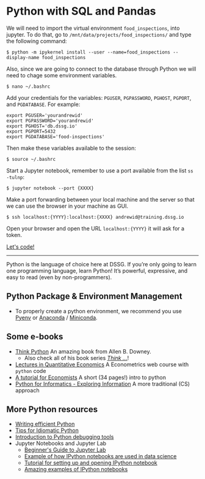 # Python with SQL and Pandas

We will need to import the virtual environment `food_inspections`, into jupyter. To do that, go to `/mnt/data/projects/food_inspections/` and type the following command:

```
$ python -m ipykernel install --user --name=food_inspections --display-name food_inspections
```

Also, since we are going to connect to the database through Python we will need to chage some environment variables.

```
$ nano ~/.bashrc
```

Add your credentials for the variables: `PGUSER`, `PGPASSWORD`, `PGHOST`, `PGPORT`, and `PGDATABASE`. For example:

```
export PGUSER='yourandrewid'
export PGPASSWORD='yourandrewid'
export PGHOST='db.dssg.io'
export PGPORT=5432
export PGDATABASE='food-inspections'
```

Then make these variables available to the session:

```
$ source ~/.bashrc
```


Start a Jupyter notebook, remember to use a port available from the list `ss -tulnp`:

```
$ jupyter notebook --port {XXXX}
```

Make a port forwarding between your local machine and the server so that we can use the browser in your machine as GUI.

```
$ ssh localhost:{YYYY}:localhost:{XXXX} andrewid@training.dssg.io
```

Open your browser and open the URL `localhost:{YYYY}` it will ask for a token.

[Let's code!](./python_sql_pandas_viz.ipynb)

----



Python is the language of choice here at DSSG. If you’re only going to
learn one programming language, learn Python! It’s powerful,
expressive, and easy to read (even by non-programmers).

## Python Package & Environment Management


  - To properly create a python environment, we recommend you use [Pyenv](https://github.com/pyenv/pyenv) or [Anaconda](https://www.continuum.io/downloads) /
  [Miniconda](http://conda.pydata.org/miniconda.html).

## Some e-books

- [Think Python](https://greenteapress.com/wp/think-python-2e/) An amazing book from Allen B. Downey.
  - Also check all of his book series [*Think …*](http://greenteapress.com/)!
- [Lectures in Quantitative Economics](https://lectures.quantecon.org/py/) A Econometrics  web course with `python` code
- [A tutorial for Economists](http://www.alexmbell.com/python-tutorial-for-economists/) A short (34 pages!) intro to python
- [Python for Informatics - Exploring Information](https://www.pythonlearn.com/book.php#python-for-informatics) A more traditional (CS) approach


## More Python resources

- [Writing efficient Python](https://www.memonic.com/user/pneff/folder/python/id/1bufp)
- [Tips for Idiomatic Python](https://web.archive.org/web/20180411011411/http://python.net/~goodger/projects/pycon/2007/idiomatic/handout.html)
- [Introduction to Python debugging tools](https://web.archive.org/web/20141209082719/https://blog.safaribooksonline.com/2014/11/18/intro-python-debugger/)
- Jupyter Notebooks and Jupyter Lab
    - [Beginner's Guide to Jupyter Lab](https://medium.com/@brianray_7981/jupyterlab-first-impressions-e6d70d8a175d)
    - [Example of how IPython notebooks are used in data science](http://nbviewer.ipython.org/github/jvns/talks/blob/master/pydatanyc2013/PyData%20NYC%202013%20tutorial.ipynb)
    - [Tutorial for setting up and opening IPython notebook](http://opentechschool.github.io/python-data-intro/core/notebook.html)
    - [Amazing examples of IPython notebooks](https://github.com/jupyter/jupyter/wiki/A-gallery-of-interesting-Jupyter-and-IPython-Notebooks)
